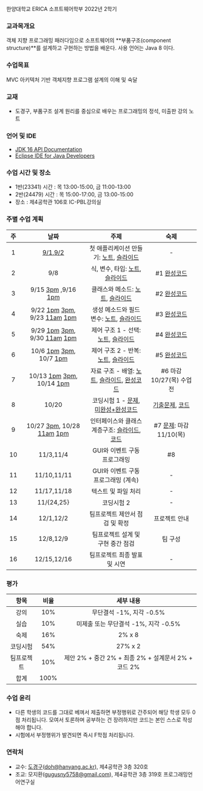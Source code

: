 한양대학교 ERICA 소프트웨어학부 2022년 2학기

### 교과목개요

객체 지향 프로그래밍 패러다임으로 소프트웨어의 **부품구조(component structure)**를 설계하고 구현하는 방법을 배운다.
사용 언어는 Java 8 이다.

### 수업목표

MVC 아키텍처 기반 객체지향 프로그램 설계의 이해 및 숙달

### 교재
- 도경구, 부품구조 설계 원리를 중심으로 배우는 프로그래밍의 정석, 미출판 강의 노트

### 언어 및 IDE
- [JDK 16 API Documentation](https://docs.oracle.com/en/java/javase/16/docs/api/index.html)
- [Eclipse IDE for Java Developers](https://www.eclipse.org/downloads/)

### 수업 시간 및 장소

- 1반(23341) 시간 : 목 13:00-15:00, 금 11:00-13:00
- 2반(24479) 시간 : 목 15:00-17:00, 금 13:00-15:00
- 장소 : 제4공학관 106호 IC-PBL강의실

### 주별 수업 계획

| 주 | 날짜 | 주제 | 숙제 |
|:----:|:-----:|:-----:|:-----:|
|  1 | [9/1,9/2](https://youtu.be/EzYXY1wI3qQ) | 첫 애플리케이션 만들기: [노트](notes01.md), [슬라이드](slide01.pdf) | - |
|  2 | 9/8 | 식, 변수, 타입: [노트](notes02.md), [슬라이드](slide02.pdf) | #1 [완성코드](notes02sol.md)|
|  3 | 9/15 [3pm](https://youtu.be/bnLpb6BzvXk) ,9/16 [1pm](https://youtu.be/PM9iABnuCLw) | 클래스와 메소드: [노트](notes03.md), [슬라이드](slide03.pdf) | #2 [완성코드](notes03sol.md) |
|  4 | 9/22 [1pm](https://youtu.be/OwUOWd3ewTI) [3pm](https://youtu.be/wo_gRLLBxJ0), 9/23 [11am](https://youtu.be/oelk6Yyo3uM) [1pm](https://youtu.be/Qai4637GnVI) | 생성 메소드와 필드 변수: [노트](notes04.md), [슬라이드](slide04.pdf) |  #3 [완성코드](notes04sol.md) |
|  5 | 9/29 [1pm](https://youtu.be/9UvCQokyw6w) [3pm](https://youtu.be/ZnMOUiy6jt0), 9/30 [11am](https://youtu.be/zjCAcffVPV4) [1pm](https://youtu.be/w7L1tTK4GaU) | 제어 구조 1 - 선택: [노트](notes05.md), [슬라이드](slide05.pdf) |  #4 [완성코드](notes05sol.md) |
|  6 | 10/6 [1pm](https://youtu.be/qWywxvVs2UE) [3pm](https://youtu.be/kL6ATEcXjCY), 10/7 [1pm](https://youtu.be/CmbXoruK71Q) | 제어 구조 2 - 반복: [노트](notes06.md), [슬라이드](slide06.pdf) |  #5 [완성코드](notes06sol.md) |
|  7 | 10/13 [1pm](https://youtu.be/pVCSm03JBMw) [3pm](https://youtu.be/HIN5df3llwo), 10/14 [1pm](https://youtu.be/dTYIUPsaJTo) | 자료 구조 - 배열: [노트](notes07.md), [슬라이드](slide07.pdf), [완성코드](notes07sol.md) | #6 마감 10/27(목) 수업전 |
|  8 | 10/20 | 코딩시험 1 - [문제](exam1-2022.pdf), [미완성+완성코드](exam1-2022.md) | [기출문제](exam1-2021.pdf), [코드](exam1-2021.md) |
|  9 | 10/27 [3pm](https://youtu.be/Xu38Yo684Ws), 10/28 [11am](https://youtu.be/RCuer0xjz-Q) [1pm](https://youtu.be/jEQ7iueJbiw) | 인터페이스와 클래스 계층구조: [슬라이드](slide08.pdf), [코드](notes08.md) |  #7 [문제](notes08hw.md): 마감 11/10(목)  |
| 10 | 11/3,11/4 | GUI와 이벤트 구동 프로그래밍 | #8 |
| 11 | 11/10,11/11 | GUI와 이벤트 구동 프로그래밍 (계속) | - |
| 12 | 11/17,11/18 | 텍스트 및 파일 처리 | - |
| 13 | 11/{24,25} | 코딩시험 2 | - |
| 14 | 12/1,12/2 | 팀프로젝트 제안서 점검 및 확정 | 프로젝트 안내 |
| 15 | 12/8,12/9 | 팀프로젝트 설계 및 구현 중간 점검 | 팀 구성 |
| 16 | 12/15,12/16 | 팀프로젝트 최종 발표 및 시연 | - |

### 평가

| 항목 | 비율 | 세부 내용 |
|:---:|:---:|:---:|
| 강의 | 10% | 무단결석 -1%, 지각 -0.5% |
| 실습 | 10% | 미제출 또는 무단결석 -1%, 지각 -0.5% |
| 숙제 | 16% | 2% x 8 |
| 코딩시험 | 54% | 27% x 2 |
| 팀프로젝트 | 10% | 제안 2% + 중간 2% + 최종 2% + 설계문서 2% + 코드 2% |
| 합계 | 100% |  |

### 수업 윤리

- 다른 학생의 코드를 그대로 베껴서 제출하면 부정행위로 간주되어 해당 학생 모두 0점 처리됩니다. 모여서 토론하며 공부하는 건 장려하지만 코드는 본인 스스로 작성해야 합니다.
- 시험에서 부정행위가 발견되면 즉시 F학점 처리됩니다.

### 연락처

- 교수: [도경구](http://doggzone.github.io/home)(doh@hanyang.ac.kr), 제4공학관 3층 320호
- 조교: 모지환(gugusny5758@gmail.com), 제4공학관 3층 319호 프로그래밍언어연구실

